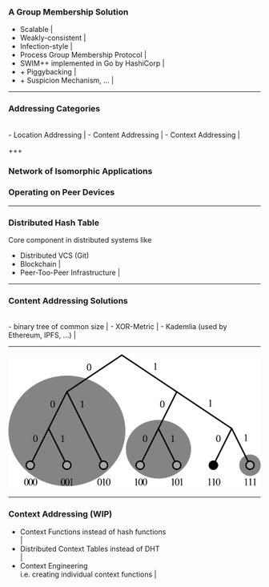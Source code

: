 ### A Group Membership Solution

- Scalable |
- Weakly-consistent |
- Infection-style |
- Process Group Membership Protocol |
- SWIM++ implemented in Go by HashiCorp |
- \+ Piggybacking |
- \+ Suspicion Mechanism, ... |

---
### Addressing Categories
<br>
- Location Addressing |
- Content Addressing |
- Context Addressing |

+++
### Network of Isomorphic Applications <br>
### Operating on Peer Devices

---
### Distributed Hash Table

Core component in distributed systems like

- Distributed VCS (Git)
- Blockchain |
- Peer-Too-Peer Infrastructure |

---
### Content Addressing Solutions
<br>
- binary tree of common size |
- XOR-Metric |
- Kademlia (used by Ethereum, IPFS, ...) |

---

![Kademlia](assets/image/kademlia.png)

--- 
### Context Addressing (WIP)

- Context Functions instead of hash functions<br> |
- Distributed Context Tables instead of DHT<br> |
- Context Engineering <br>    i.e. creating individual context functions |




